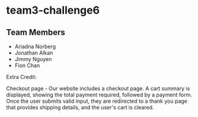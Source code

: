 # team3-challenge6

## Team Members

* Ariadna Norberg
* Jonathan Alkan 
* Jimmy Nguyen
* Fion Chan

Extra Credit:

Checkout page - Our website includes a checkout page. A cart summary is displayed, showing the total payment required, 
followed by a payment form. Once the user submits valid input, they are redirected to a thank you page that 
provides shipping details, and the user's cart is cleared.